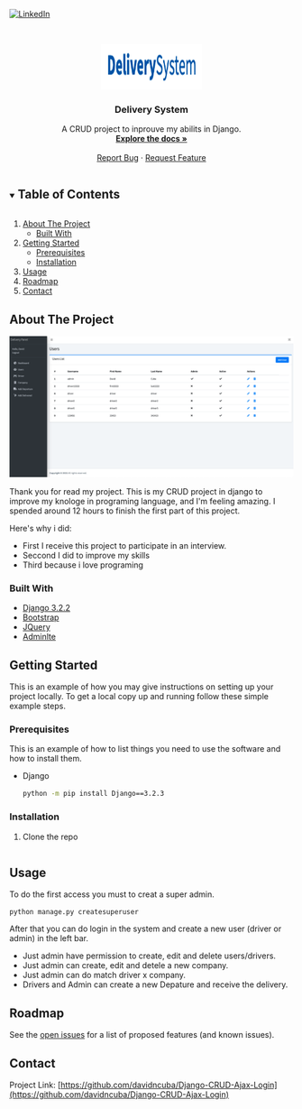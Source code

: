 [![LinkedIn][linkedin-shield]][linkedin-url]



<!-- PROJECT LOGO -->
<br />
<p align="center">
  <a href="https://github.com/davidncuba/Django-CRUD-Ajax-Login">
    <img src="images/logo.png" alt="Logo" width="180" height="80">
  </a>

  <h3 align="center">Delivery System</h3>

  <p align="center">
    A CRUD project to inprouve my abilits in Django.
    <br />
    <a href="https://github.com/davidncuba/Django-CRUD-Ajax-Login"><strong>Explore the docs »</strong></a>
    <br />
    <br />
    <a href="https://github.com/davidncuba/Django-CRUD-Ajax-Login/issues">Report Bug</a>
    ·
    <a href="https://github.com/davidncuba/Django-CRUD-Ajax-Login/issues">Request Feature</a>
  </p>
</p>



<!-- TABLE OF CONTENTS -->
<details open="open">
  <summary><h2 style="display: inline-block">Table of Contents</h2></summary>
  <ol>
    <li>
      <a href="#about-the-project">About The Project</a>
      <ul>
        <li><a href="#built-with">Built With</a></li>
      </ul>
    </li>
    <li>
      <a href="#getting-started">Getting Started</a>
      <ul>
        <li><a href="#prerequisites">Prerequisites</a></li>
        <li><a href="#installation">Installation</a></li>
      </ul>
    </li>
    <li><a href="#usage">Usage</a></li>
    <li><a href="#roadmap">Roadmap</a></li>
    <li><a href="#contact">Contact</a></li>
  </ol>
</details>



<!-- ABOUT THE PROJECT -->
## About The Project

[![Product Name Screen Shot][product-screenshot]](https://example.com)

Thank you for read my project. This is my CRUD project in django to improve my knologe in programing language, and I'm feeling amazing. I spended around 12 hours to finish the first part of this project.

Here's why i did:
* First I receive this project to participate in an interview.
* Seccond I did to improve my skills
* Third because i love programing 

### Built With

* [Django 3.2.2](https://www.djangoproject.com/)
* [Bootstrap](https://getbootstrap.com/)
* [JQuery](https://jquery.com/)
* [Adminlte](https://adminlte.io/)



<!-- GETTING STARTED -->
## Getting Started

This is an example of how you may give instructions on setting up your project locally. To get a local copy up and running follow these simple example steps.

### Prerequisites

This is an example of how to list things you need to use the software and how to install them.
* Django
  ```sh
  python -m pip install Django==3.2.3

  ```

### Installation

1. Clone the repo
   ```git clone https://github.com/davidncuba/Django-CRUD-Ajax-Login.git
   ```


<!-- USAGE EXAMPLES -->
## Usage

To do the first access you must to creat a super admin.
```
python manage.py createsuperuser 
```

After that you can do login in the system and create a new user (driver or admin) in the left bar.
 * Just admin have permission to create, edit and delete users/drivers.
 * Just admin can create, edit and detele a new company.
 * Just admin can do match driver x company.
 * Drivers and Admin can create a new Depature and receive the delivery.

<!-- ROADMAP -->
## Roadmap

See the [open issues](https://github.com/davidncuba/Django-CRUD-Ajax-Login/issues) for a list of proposed features (and known issues).




<!-- CONTACT -->
## Contact


Project Link: [https://github.com/davidncuba/Django-CRUD-Ajax-Login](https://github.com/davidncuba/Django-CRUD-Ajax-Login)


[linkedin-shield]: https://img.shields.io/badge/-LinkedIn-black.svg?style=for-the-badge&logo=linkedin&colorB=555
[linkedin-url]: https://linkedin.com/in/davidcuba
[product-screenshot]: images/screenshot.png
